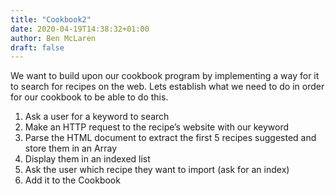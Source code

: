 ```yaml
---
title: "Cookbook2"
date: 2020-04-19T14:38:32+01:00
author: Ben McLaren
draft: false
---
```


We want to build upon our cookbook program by implementing a way for it to search for recipes on the web. Lets establish what we need to do in order for our cookbook to be able to do this.

1. Ask a user for a keyword to search
2. Make an HTTP request to the recipe’s website with our keyword
3. Parse the HTML document to extract the first 5 recipes suggested and store them in an Array
4. Display them in an indexed list
5. Ask the user which recipe they want to import (ask for an index)
6. Add it to the Cookbook
